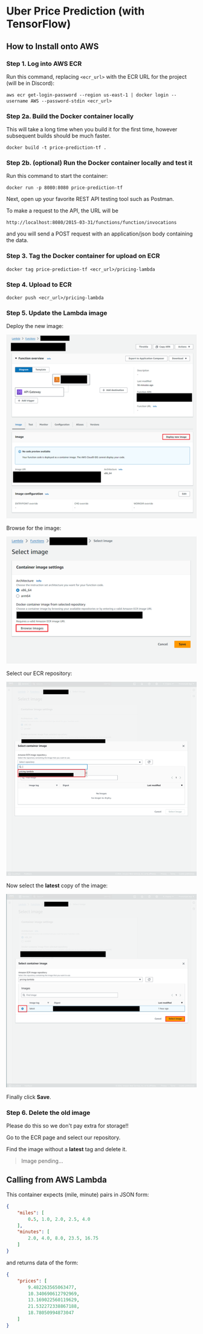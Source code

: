 # Uber Price Prediction (with TensorFlow)

## How to Install onto AWS

### Step 1. Log into AWS ECR

Run this command, replacing `<ecr_url>` with the ECR URL for the project (will be in Discord):
```
aws ecr get-login-password --region us-east-1 | docker login --username AWS --password-stdin <ecr_url>
```

### Step 2a. Build the Docker container locally

This will take a long time when you build it for the first time, however subsequent builds should be much faster.
```
docker build -t price-prediction-tf .
```

### Step 2b. (optional) Run the Docker container locally and test it

Run this command to start the container:
```
docker run -p 8080:8080 price-prediction-tf
```

Next, open up your favorite REST API testing tool such as Postman.

To make a request to the API, the URL will be 
```
http://localhost:8080/2015-03-31/functions/function/invocations
```

and you will send a POST request with an application/json body containing the data.

### Step 3. Tag the Docker container for upload on ECR

```
docker tag price-prediction-tf <ecr_url>/pricing-lambda
```

### Step 4. Upload to ECR

```
docker push <ecr_url>/pricing-lambda
```

### Step 5. Update the Lambda image

Deploy the new image:

![Deploy new image](imgs/deploy-lambda.png)

Browse for the image:

![Browse for image](imgs/browse-images.png)

Select our ECR repository:

![Select ECR repo](imgs/repository.png)

Now select the **latest** copy of the image:

![Select latest](imgs/select-image.png)

Finally click **Save**.

### Step 6. Delete the old image

Please do this so we don't pay extra for storage!!

Go to the ECR page and select our repository.

Find the image without a **latest** tag and delete it.

> Image pending...

## Calling from AWS Lambda

This container expects (mile, minute) pairs in JSON form:

```json
{
    "miles": [
        0.5, 1.0, 2.0, 2.5, 4.0
    ],
    "minutes": [
        2.0, 4.0, 8.0, 23.5, 16.75
    ]
}
```

and returns data of the form:

```json
{
    "prices": [
        9.482263565063477,
        10.340690612792969,
        13.169022560119629,
        21.532272338867188,
        18.78050994873047
    ]
}
```